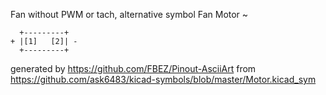 Fan without PWM or tach, alternative symbol
Fan Motor
~


	  +---------+
	+ |[1]   [2]| -
	  +---------+


generated by https://github.com/FBEZ/Pinout-AsciiArt from https://github.com/ask6483/kicad-symbols/blob/master/Motor.kicad_sym